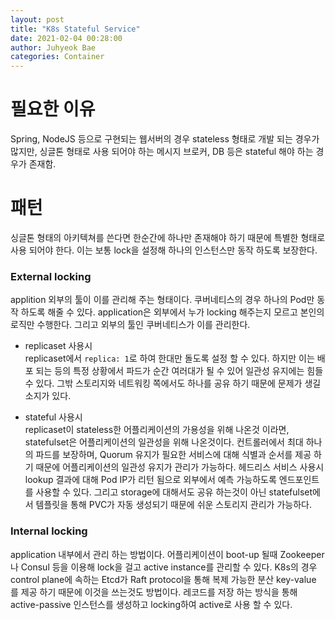 ```yaml
---
layout: post
title: "K8s Stateful Service"
date: 2021-02-04 00:28:00
author: Juhyeok Bae
categories: Container
---
```


# 필요한 이유
Spring, NodeJS 등으로 구현되는 웹서버의 경우 stateless 형태로 개발 되는 경우가 많지만, 싱글톤 형태로 사용 되어야 하는 메시지 브로커, DB 등은 stateful 해야 하는 경우가 존재함.

# 패턴
싱글톤 형태의 아키텍쳐를 쓴다면 한순간에 하나만 존재해야 하기 때문에 특별한 형태로 사용 되어야 한다. 이는 보통 lock을 설정해 하나의 인스턴스만 동작 하도록 보장한다.

### External locking
applition 외부의 툴이 이를 관리해 주는 형태이다. 쿠버네티스의 경우 하나의 Pod만 동작 하도록 해줄 수 있다. application은 외부에서 누가 locking 해주는지 모르고 본인의 로직만 수행한다. 그리고 외부의 툴인 쿠버네티스가 이를 관리한다.

- replicaset 사용시  
  replicaset에서 `replica: 1`로 하여 한대만 돌도록 설정 할 수 있다. 하지만 이는 배포 되는 등의 특정 상황에서 파드가 순간 여러대가 될 수 있어 일관성 유지에는 힘들 수 있다. 그밖 스토리지와 네트워킹 쪽에서도 하나를 공유 하기 때문에 문제가 생길 소지가 있다.

- stateful 사용시  
  replicaset이 stateless한 어플리케이션의 가용성을 위해 나온것 이라면, statefulset은 어플리케이션의 일관성을 위해 나온것이다. 컨트롤러에서 최대 하나의 파드를 보장하며, Quorum 유지가 필요한 서비스에 대해 식별과 순서를 제공 하기 때문에 어플리케이션의 일관성 유지가 관리가 가능하다. 헤드리스 서비스 사용시 lookup 결과에 대해 Pod IP가 리턴 됨으로 외부에서 예측 가능하도록 엔드포인트를 사용할 수 있다. 그리고 storage에 대해서도 공유 하는것이 아닌 statefulset에서 템플릿을 통해 PVC가 자동 생성되기 때문에 쉬운 스토리지 관리가 가능하다.

### Internal locking
application 내부에서 관리 하는 방법이다. 어플리케이션이 boot-up 될때 Zookeeper나 Consul 등을 이용해 lock을 걸고 active instance를 관리할 수 있다. K8s의 경우 control plane에 속하는 Etcd가 Raft protocol을 통해 복제 가능한 분산 key-value 를 제공 하기 때문에 이것을 쓰는것도 방법이다. 레코드를 저장 하는 방식을 통해 active-passive 인스턴스를 생성하고 locking하여 active로 사용 할 수 있다.
